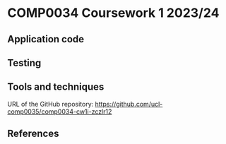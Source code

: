 # COMP0034 Coursework 1 2023/24

## Application code

## Testing

## Tools and techniques

URL of the GitHub repository: https://github.com/ucl-comp0035/comp0034-cw1i-zczlr12

## References
